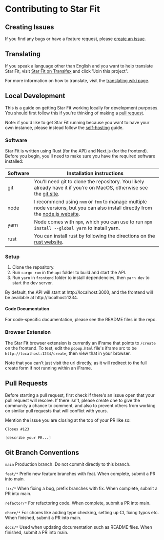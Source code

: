 # Contributing to Star Fit

## Creating Issues

If you find any bugs or have a feature request, please [create an issue](https://github.com/drinkablebreeze/starbestfit.com/issues/new/choose).

## Translating

If you speak a language other than English and you want to help translate Star Fit, visit [Star Fit on Transifex](https://explore.transifex.com/star-fit/star-fit/) and click "Join this project".

For more information on how to translate, visit the [translating wiki page](./wiki/Translating.md).

## Local Development

This is a guide on getting Star Fit working locally for development purposes. You should first follow this if you're thinking of making a [pull request](#pull-requests).

Note: if you'd like to get Star Fit running because you want to have your own instance, please instead follow the [self-hosting](./wiki/Self%E2%80%90hosting.md) guide.

### Software

Star Fit is written using Rust (for the API) and Next.js (for the frontend). Before you begin, you'll need to make sure you have the required software installed:

| Software | Installation instructions |
| --- | --- |
| git | You'll need git to clone the repository. You likely already have it if you're on MacOS, otherwise see the [git site](https://git-scm.com/book/en/v2/Getting-Started-Installing-Git). |
| node | I recommend using `nvm` or `fnm` to manage multiple node versions, but you can also install directly from the [node.js website](https://nodejs.org/en/download). |
| yarn | Node comes with `npm`, which you can use to run `npm install --global yarn` to install yarn. |
| rust | You can install rust by following the directions on the [rust website](https://www.rust-lang.org/tools/install). |

### Setup

1. Clone the repository.
2. Run `cargo run` in the `api` folder to build and start the API.
3. Run `yarn` in `frontend` folder to install dependencies, then `yarn dev` to start the dev server.

By default, the API will start at http://localhost:3000, and the frontend will be available at http://localhost:1234.

#### Code Documentation

For code-specific documentation, please see the README files in the repo.

### Browser Extension

The Star Fit browser extension is currently an iFrame that points to `/create` on the frontend. To test, edit the `popup.html` file's iframe src to be `http://localhost:1234/create`, then view that in your browser.

Note that you can't just visit the url directly, as it will redirect to the full create form if not running within an iFrame.

## Pull Requests

Before starting a pull request, first check if there's an issue open that your pull request will resolve. If there isn't, please create one to give the community a chance to comment, and also to prevent others from working on similar pull requests that will conflict with yours.

Mention the issue you are closing at the top of your PR like so:
```
Closes #123

[describe your PR...]
```

## Git Branch Conventions

`main`
Production branch. Do not commit directly to this branch.

`feat/*`
Prefix new feature branches with feat. When complete, submit a PR into main.

`fix/*`
When fixing a bug, prefix branches with fix. When complete, submit a PR into main.

`refactor/*`
For refactoring code. When complete, submit a PR into main.

`chore/*`
For chores like adding type checking, setting up CI, fixing typos etc. When finished, submit a PR into main.

`docs/*`
Used when updating documentation such as README files. When finished, submit a PR into main.

